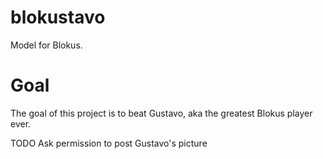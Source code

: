 # blokustavo
Model for Blokus.

# Goal

The goal of this project is to beat Gustavo, aka the greatest Blokus player ever.

TODO Ask permission to post Gustavo's picture
